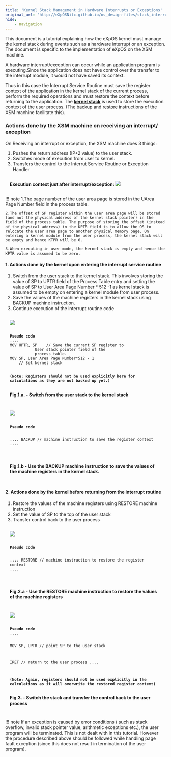 ```yaml
---
title: 'Kernel Stack Management in Hardware Interrupts or Exceptions'
original_url: 'http://eXpOSNitc.github.io/os_design-files/stack_interrupt.html'
hide:
    - navigation
---
```


This document is a tutorial explaining how the eXpOS kernel must manage the kernel stack during events such as a hardware interrupt or an exception. The document is specific to the implementation of eXpOS on the XSM machine. 

A hardware interrupt/exception can occur while an application program is executing.Since the application does not have control over the transfer to the interrupt module, it would not have saved its context. 

Thus in this case the Interrupt Service Routine must save the register context of the application in the kernel stack of the current process, perform the required operations and must restore the context before returning to the application. 
The  **[kernel stack](process-table.md#user_area)**  is used to store the execution context of the user process. (The [backup](../arch-spec/instruction-set.md#backup) and [restore](../arch-spec/instruction-set.md#restore) instructions of the XSM machine facilitate this).


### Actions done by the XSM machine on receiving an interrupt/ exception
On Receiving an interrupt or exception, the XSM machine does 3 things: 

1. Pushes the return address (IP+2 value) to the user stack.
2. Switches mode of execution from user to kernel.
3. Transfers the control to the Interrut Service Routine or Exception Handler 


<div style="padding: 1em;border: 1px solid var(--md-code-fg-color);">
<b>Execution context just after interrupt/exception:</b>
<img src="../../assets/img/stack-management/Kernel_interrupt1.png">
</div>


!!! note
	1.The page number of the user area page is stored in the UArea Page Number field in the process table.
	
	2.The offset of SP register within the user area page will be stored (and not the physical address of the kernel stack pointer) in the  field of the process table. The purpose of storing the offset (instead of the physical address) in the KPTR field is to allow the OS to relocate the user area page to another physical memory page. On entering a kernel module from the user process, the kernel stack will be empty and hence KTPR will be 0.
	
	3.When executing in user mode, the kernel stack is empty and hence the KPTR value is assumed to be zero. 

####  **1. Actions done by the kernel upon entering the interrupt service routine**
1. Switch from the user stack to the kernel stack. This involves storing the value of SP to UPTR field of the Process Table entry and setting the value of SP to User Area Page Number * 512 -1 as kernel stack is assumed to be empty on entering a kernel module from user process.
2. Save the values of the machine registers in the kernel stack using BACKUP machine instruction. 
3. Continue execution of the interrupt routine code

<div style="padding: 1em;border: 1px solid var(--md-code-fg-color);">
<img src="https://exposnitc.github.io/img/stack-management/Kernel_interrupt2.png">
<pre><code>
<b>Pseudo code</b>
....
MOV UPTR, SP	// Save the current SP register to 
		   User stack pointer field of the 
		   process table.
MOV SP, User Area Page Number*512 - 1
	// Set kernel stack
		   

<b>(Note: Registers should not be used explicitly here
 for calculations as they are not backed up yet.)</b>
</code></pre>
<b>Fig.1.a. - Switch from the user stack to the kernel stack</b>
</div>

<div style="padding: 1em;border: 1px solid var(--md-code-fg-color);">
<img src="https://exposnitc.github.io/img/stack-management/Kernel_interrupt3.png">
<pre><code>
<b>Pseudo code</b>

....
BACKUP		// machine instruction to save the 
		   register context
....

</code></pre>
<b>Fig.1.b - Use the BACKUP machine instruction to save the values of the machine registers in the kernel stack.</b>
</div>


####  **2. Actions done by the kernel before returning from the interrupt routine**

1. Restore the values of the machine registers using RESTORE machine instruction
2. Set the value of SP to the top of the user stack 
3. Transfer control back to the user process

<div style="padding: 1em;border: 1px solid var(--md-code-fg-color);">
<img src="../../assets/img/stack-management/Kernel_interrupt4.png">
<pre><code>
<b>Pseudo code</b>

....
RESTORE		// machine instruction to restore
 		   the register context
....

</code></pre>
<b>Fig.2.a - Use the RESTORE machine instruction to restore the values of the machine registers</b>
</div>


<div style="padding: 1em;border: 1px solid var(--md-code-fg-color);">
<img src="https://exposnitc.github.io/img/stack-management/Kernel_interrupt5.png">
<pre><code>
<b>Pseudo code</b>
....

MOV SP, UPTR	// point SP to the user stack

IRET		// return to the user process
....

<b>(Note: Again, registers should not be used 
 explicitly in the calculations as it will 
 overwrite the restored register context)</b>
</code></pre>
<b>Fig.3. - Switch the stack and transfer the control back to the user process</b>
</div>


!!! note
	If an exception is caused by error conditions ( such as stack overflow, invalid stack pointer value, arithmetic exceptions etc.), the user program will be terminated. This is not dealt with in this tutorial. However the procedure described above should be followed while handling page fault exception (since this does not result in termination of the user program).


  
   












































